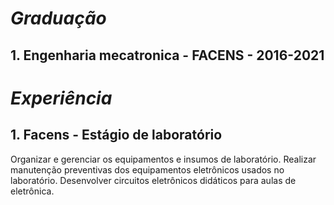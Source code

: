 # _Graduação_

## 1. Engenharia mecatronica - FACENS - 2016-2021

# _Experiência_

## 1. Facens - Estágio de laboratório

<p> Organizar e gerenciar os equipamentos e insumos de laboratório. Realizar manutenção preventivas dos equipamentos eletrônicos usados no laboratório. Desenvolver circuitos eletrônicos didáticos para aulas de eletrônica.</p>
